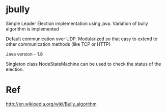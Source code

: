 jbully
======

Simple Leader Election implementation using java. Variation of bully algorithm is implemented

Default communication over UDP. Modularized so that easy to extend to other communication methods (like TCP or HTTP)

Java version - 1.8

Singleton class NodeStateMachine can be used to check the status of the election.

Ref
===
http://en.wikipedia.org/wiki/Bully_algorithm
